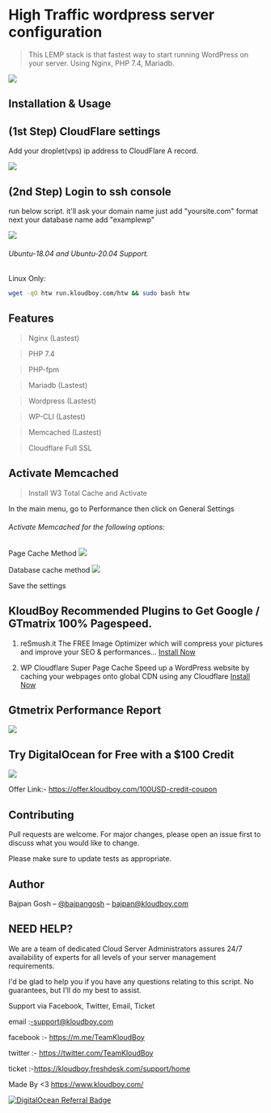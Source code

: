 # High Traffic wordpress server configuration
> This LEMP stack is that fastest way to start running WordPress on your server. Using Nginx, PHP 7.4, Mariadb.

![](wordpress.jpg)

## Installation & Usage

## (1st Step) CloudFlare settings

Add your droplet(vps) ip address to CloudFlare A record.

![](cf.png)

## (2nd Step) Login to ssh console

run below script. it'll ask your domain name just add "yoursite.com" format next your database name add "examplewp"

![](tr.png)

###### Ubuntu-18.04 and Ubuntu-20.04 Support.

Linux Only:

```sh
wget -qO htw run.kloudboy.com/htw && sudo bash htw
```

## Features

> Nginx (Lastest)

> PHP 7.4

> PHP-fpm

> Mariadb (Lastest)

> Wordpress (Lastest)

> WP-CLI (Lastest)

> Memcached (Lastest)

> Cloudflare Full SSL

## Activate Memcached

>Install W3 Total Cache and Activate

In the main menu, go to Performance then click on General Settings
###### Activate Memcached for the following options:

Page Cache Method
![](pg.png)

Database cache method
![](db.png)

Save the settings

## KloudBoy Recommended Plugins to Get Google / GTmatrix 100% Pagespeed.

1. reSmush.it
The FREE Image Optimizer which will compress your pictures and improve your SEO & performances…
[Install Now](https://wordpress.org/plugins/resmushit-image-optimizer/)

2. WP Cloudflare Super Page Cache
Speed up a WordPress website by caching your webpages onto global CDN using any Cloudflare
[Install Now](https://wordpress.org/plugins/wp-cloudflare-page-cache/)

## Gtmetrix Performance Report

![](wp.png)

## Try DigitalOcean for Free with a $100 Credit

![](of.gif)

Offer Link:- https://offer.kloudboy.com/100USD-credit-coupon

## Contributing
Pull requests are welcome. For major changes, please open an issue first to discuss what you would like to change.

Please make sure to update tests as appropriate.

## Author

Bajpan Gosh – [@bajpangosh](https://twitter.com/bajpangosh) – bajpan@kloudboy.com


## NEED HELP?

We are a team of dedicated Cloud Server Administrators assures 24/7 availability of experts for all levels of your server management requirements.

I'd be glad to help you if you have any questions relating to this script. No guarantees, but I'll do my best to assist.

Support via Facebook, Twitter, Email, Ticket

email    :-support@kloudboy.com

facebook :- https://m.me/TeamKloudBoy

twitter  :- https://twitter.com/TeamKloudBoy

ticket   :-https://kloudboy.freshdesk.com/support/home

Made By <3 https://www.kloudboy.com/


<a href="https://www.digitalocean.com/?refcode=9da6beb25893&utm_campaign=Referral_Invite&utm_medium=Referral_Program&utm_source=badge"><img src="https://web-platforms.sfo2.cdn.digitaloceanspaces.com/WWW/Badge%201.svg" alt="DigitalOcean Referral Badge" /></a>
